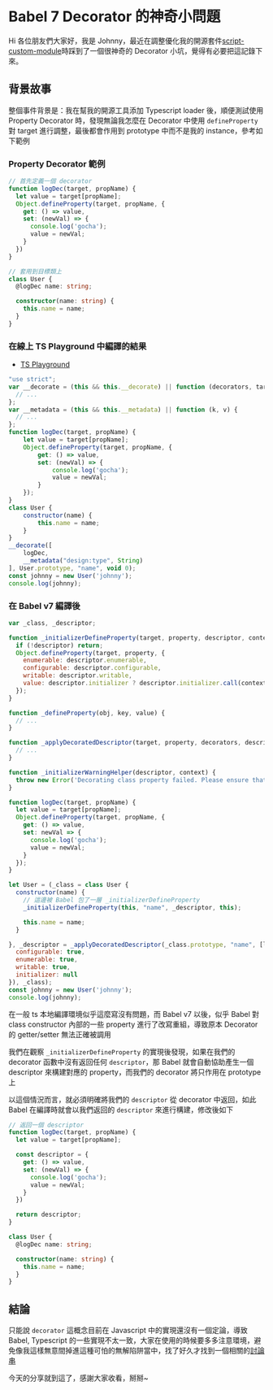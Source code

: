 # Babel 7 Decorator 的神奇小問題

<SocialBlock hashtags="javascript,typescript,babel,decorator" />

Hi 各位朋友們大家好，我是 Johnny，最近在調整優化我的開源套件[script-custom-module](https://www.npmjs.com/package/script-custom-module)時踩到了一個很神奇的 Decorator 小坑，覺得有必要把這記錄下來。

## 背景故事
整個事件背景是：我在幫我的開源工具添加 Typescript loader 後，順便測試使用 Property Decorator 時，發現無論我怎麼在 Decorator 中使用 `defineProperty` 對 target 進行調整，最後都會作用到 prototype 中而不是我的 instance，參考如下範例

### Property Decorator 範例
```ts
// 首先定義一個 decorator
function logDec(target, propName) {
  let value = target[propName];
  Object.defineProperty(target, propName, {
    get: () => value,
    set: (newVal) => {
      console.log('gocha');
      value = newVal;
    }
  })
}

// 套用到目標類上
class User {
  @logDec name: string;

  constructor(name: string) {
    this.name = name;
  }
}
```

### 在線上 TS Playground 中編譯的結果
- [TS Playground](https://www.typescriptlang.org/pt/play)

```js
"use strict";
var __decorate = (this && this.__decorate) || function (decorators, target, key, desc) {
  // ...
};
var __metadata = (this && this.__metadata) || function (k, v) {
  // ...
};
function logDec(target, propName) {
    let value = target[propName];
    Object.defineProperty(target, propName, {
        get: () => value,
        set: (newVal) => {
            console.log('gocha');
            value = newVal;
        }
    });
}
class User {
    constructor(name) {
        this.name = name;
    }
}
__decorate([
    logDec,
    __metadata("design:type", String)
], User.prototype, "name", void 0);
const johnny = new User('johnny');
console.log(johnny);
```

### 在 Babel v7 編譯後

```js
var _class, _descriptor;

function _initializerDefineProperty(target, property, descriptor, context) {
  if (!descriptor) return;
  Object.defineProperty(target, property, {
    enumerable: descriptor.enumerable,
    configurable: descriptor.configurable,
    writable: descriptor.writable,
    value: descriptor.initializer ? descriptor.initializer.call(context) : void 0
  });
}

function _defineProperty(obj, key, value) {
  // ...
}

function _applyDecoratedDescriptor(target, property, decorators, descriptor, context) {
  // ...
}

function _initializerWarningHelper(descriptor, context) {
  throw new Error('Decorating class property failed. Please ensure that ' + 'proposal-class-properties is enabled and runs after the decorators transform.');
}

function logDec(target, propName) {
  let value = target[propName];
  Object.defineProperty(target, propName, {
    get: () => value,
    set: newVal => {
      console.log('gocha');
      value = newVal;
    }
  });
}

let User = (_class = class User {
  constructor(name) {
    // 這邊被 Babel 包了一層 _initializerDefineProperty
    _initializerDefineProperty(this, "name", _descriptor, this);

    this.name = name;
  }

}, _descriptor = _applyDecoratedDescriptor(_class.prototype, "name", [logDec], {
  configurable: true,
  enumerable: true,
  writable: true,
  initializer: null
}), _class);
const johnny = new User('johnny');
console.log(johnny);
```

在一般 ts 本地編譯環境似乎這麼寫沒有問題，而 Babel v7 以後，似乎 Babel 對 class constructor 內部的一些 property 進行了改寫重組，導致原本 Decorator 的 getter/setter 無法正確被調用

我們在觀察 `_initializerDefineProperty` 的實現後發現，如果在我們的 decorator 函數中沒有返回任何 `descriptor`，那 Babel 就會自動協助產生一個 descriptor 來構建對應的 property，而我們的 decorator 將只作用在 prototype 上

以這個情況而言，就必須明確將我們的 `descriptor` 從 decorator 中返回，如此 Babel 在編譯時就會以我們返回的 `descriptor` 來進行構建，修改後如下

```ts
// 返回一個 descriptor
function logDec(target, propName) {
  let value = target[propName];

  const descriptor = {
    get: () => value,
    set: (newVal) => {
      console.log('gocha');
      value = newVal;
    }
  })

  return descriptor;
}

class User {
  @logDec name: string;

  constructor(name: string) {
    this.name = name;
  }
}
```

## 結論
只能說 `decorator` 這概念目前在 Javascript 中的實現還沒有一個定論，導致 Babel, Typescript 的一些實現不太一致，大家在使用的時候要多多注意環境，避免像我這樣無意間掉進這種可怕的無解陷阱當中，找了好久才找到一個相關的[討論串](https://github.com/lit/lit-element/issues/234#issuecomment-425739431)

今天的分享就到這了，感謝大家收看，掰掰~

<SocialBlock hashtags="javascript,typescript,babel,decorator" />
